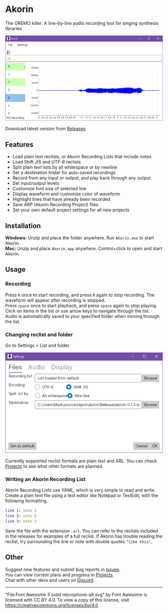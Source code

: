 # Akorin
The OREMO killer: A line-by-line audio recording tool for singing synthesis libraries

![Akorin screenshot](screenshot.png)

Download latest version from [Releases](https://github.com/adlez27/akorin/releases).

## Features
* Load plain text reclists, or Akorin Recording Lists that include notes
* Load Shift JIS and UTF-8 reclists
* Split plain text lists by all whitespace or by newline
* Set a destination folder for auto-saved recordings
* Record from any input or output, and play back through any output
* Set input/output levels
* Customize font size of selected line
* Display waveform and customize color of waveform
* Highlight lines that have already been recorded
* Save ARP (Akorin Recording Project) files
* Set your own default project settings for all new projects

## Installation
**Windows:** Unzip and place the folder anywhere. Run `Akorin.exe` to start Akorin.  
**Mac:** Unzip and place `Akorin.app` anywhere. Control+click to open and start Akorin.

## Usage
### Recording
Press `R` once to start recording, and press `R` again to stop recording. The waveform will appear after recording is stopped.  
Press `space` once to start playback, and press `space` again to stop playing.  
Click on items in the list or use arrow keys to navigate through the list. Audio is automatically saved to your specified folder when moving through the list.

### Changing reclist and folder
Go to Settings > List and folder.

![File settings screenshot](file-settings.png)

Currently supported reclist formats are plain text and ARL. You can check [Projects](https://github.com/adlez27/akorin/projects) to see what other formats are planned.

### Writing an Akorin Recording List
Akorin Recording Lists use YAML, which is very simple to read and write. Create a plain text file using a text editor like Notepad or TextEdit, with the following formatting.
```yaml
line 1: note 1
line 2: note 2
line 3: note 3
```
Save the file with the extension `.arl`. You can refer to the reclists included in the releases for examples of a full reclist. If Akorin has trouble reading the reclist, try surrounding the line or note with double quotes ``"like this"``.

## Other
Suggest new features and submit bug reports in [Issues](https://github.com/adlez27/akorin/issues).  
You can view current plans and progress in [Projects](https://github.com/adlez27/akorin/projects).  
Chat with other devs and users on [Discord](https://discord.gg/qZEPyhSqmf).

---
"File:Font Awesome 5 solid microphone-alt.svg" by Font Awesome is licensed with CC BY 4.0. To view a copy of this license, visit https://creativecommons.org/licenses/by/4.0
